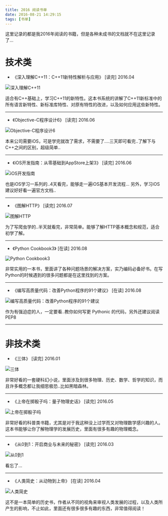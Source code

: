 ```yaml
---
title: 2016 阅读书单
date: 2016-08-21 14:29:15
tags: [书单]
---
```


这里记录的都是我2016年阅读的书籍，但是各种未成书的文档就不在这里记录了...

<!--more-->

# 技术类

* 《深入理解C++11：C++11新特性解析与应用》 [读完]
2016.04

![深入理解C++11](https://img3.doubanio.com/lpic/s26689304.jpg)

适合有C++基础上，学习C++11的新特性。这本书系统的讲解了C++11新标准中的所有语言新特性、新标准库特性、对原有特性的改进，以及如何应用这些新特性。

***

* 《Objective-C程序设计6》 [读完]
2016.06

![Objective-C程序设计6](https://img1.doubanio.com/lpic/s28266087.jpg)

本来公司需要iOS，可是学完就改了需求，不需要了....三天即可看完..了解下与C++之间的区别，超级简单..

***

* 《iOS开发指南：从零基础到AppStore上架3》 [读完]
2016.06

![iOS开发指南](https://img3.doubanio.com/lpic/s28329236.jpg)

也是iOS学习一系列的..4天看完，能够走一遍iOS基本开发流程...
另外，学习iOS建议好好看一遍官方文档..

***

* 《图解HTTP》 [读完]
2016.07

![图解HTTP](https://img3.doubanio.com/lpic/s27283822.jpg)

为了写爬虫学的..半天就看完，非常简单。能够了解HTTP基本概念和规范，适合初学了解。

***

* 《Python Cookbook3》 [在读]
2016.08

![Python Cookbook3](https://img3.doubanio.com/lpic/s28063681.jpg)

非常实用的一本书，里面讲了各种问题场景的解决方案，实乃编码必备好书。在写Python的时候遇到的很多问题都是在这里找到的方案。

***

* 《编写高质量代码：改善Python程序的91个建议》 [在读]
2016.08

![编写高质量代码：改善Python程序的91个建议](https://img3.doubanio.com/lpic/s27308066.jpg)

作为有强迫症的人，一定要看..教你如何写更 Pythonic 的代码，另外还建议阅读 PEP8

***

# 非技术类

* 《三体》 [读完]
2016.01

![三体](https://img3.doubanio.com/lpic/s28357056.jpg)

非常好看的一套硬科幻小说，里面涉及到很多物理、历史、数学、哲学的知识，而且许多概念都让我细思极恐..比如黑暗森林。

***

* 《上帝在掷骰子吗：量子物理史话》 [读完]
2016.05

![上帝在掷骰子吗](https://img3.doubanio.com/lpic/s6475450.jpg)

非常好看的科普类书籍，尤其是对于我这种没上过学而又对物理数学感兴趣的人。这本书能够让你了解物理学的发展历史，里面有很多有趣的物理概念。

***

* 《从0到1：开启商业与未来的秘密》 [读完]
2016.03

![从0到1](https://img3.doubanio.com/lpic/s28012945.jpg)

看忘了...

***

* 《人类简史：从动物到上帝》 [在读]
2016.04

![人类简史](https://img3.doubanio.com/lpic/s27814883.jpg)

这不是一本简单的历史书，作者从不同的视角来审视人类发展的过程，以及人类所产生的影响，不止如此，里面还有很多很多有趣的东西，非常值得阅读！

